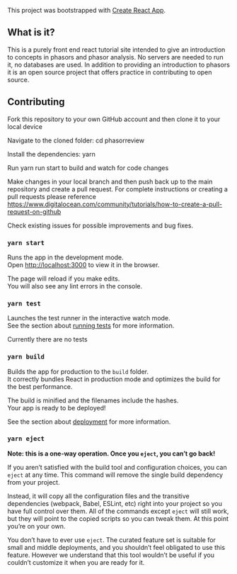
This project was bootstrapped with [Create React App](https://github.com/facebook/create-react-app).

## What is it?

This is a purely front end react tutorial site intended to give an introduction to concepts in phasors and phasor analysis. No servers are needed to run it, no databases are used. In addition to providing an introduction to phasors it is an open source project that offers practice in contributing to open source. 

## Contributing

Fork this repository to your own GitHub account and then clone it to your local device

Navigate to the cloned folder: cd phasorreview

Install the dependencies: yarn

Run yarn run start to build and watch for code changes

Make changes in your local branch and then push back up to the main repository and create a pull request. For complete instructions or creating a pull requests please reference https://www.digitalocean.com/community/tutorials/how-to-create-a-pull-request-on-github

Check existing issues for possible improvements and bug fixes.

### `yarn start`

Runs the app in the development mode.<br />
Open [http://localhost:3000](http://localhost:3000) to view it in the browser.

The page will reload if you make edits.<br />
You will also see any lint errors in the console.

### `yarn test`

Launches the test runner in the interactive watch mode.<br />
See the section about [running tests](https://facebook.github.io/create-react-app/docs/running-tests) for more information.

Currently there are no tests

### `yarn build`

Builds the app for production to the `build` folder.<br />
It correctly bundles React in production mode and optimizes the build for the best performance.

The build is minified and the filenames include the hashes.<br />
Your app is ready to be deployed!

See the section about [deployment](https://facebook.github.io/create-react-app/docs/deployment) for more information.

### `yarn eject`

**Note: this is a one-way operation. Once you `eject`, you can’t go back!**

If you aren’t satisfied with the build tool and configuration choices, you can `eject` at any time. This command will remove the single build dependency from your project.

Instead, it will copy all the configuration files and the transitive dependencies (webpack, Babel, ESLint, etc) right into your project so you have full control over them. All of the commands except `eject` will still work, but they will point to the copied scripts so you can tweak them. At this point you’re on your own.

You don’t have to ever use `eject`. The curated feature set is suitable for small and middle deployments, and you shouldn’t feel obligated to use this feature. However we understand that this tool wouldn’t be useful if you couldn’t customize it when you are ready for it.

